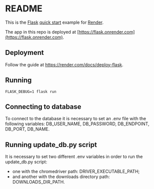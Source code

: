 # README

This is the [Flask](http://flask.pocoo.org/) [quick start](http://flask.pocoo.org/docs/1.0/quickstart/#a-minimal-application) example for [Render](https://render.com).

The app in this repo is deployed at [https://flask.onrender.com](https://flask.onrender.com).

## Deployment

Follow the guide at https://render.com/docs/deploy-flask.

## Running

`FLASK_DEBUG=1 flask run`

## Connecting to database 

To connect to the database it is necessary to set an .env file with the following variables: DB_USER_NAME, DB_PASSWORD, DB_ENDPOINT, DB_PORT, DB_NAME.

## Running update_db.py script 

It is necessary to set two different .env variables in order to run the update_db.py script:
- one with the chromedriver path: DRIVER_EXECUTABLE_PATH;
- and another with the downloads directory path: DOWNLOADS_DIR_PATH. 

